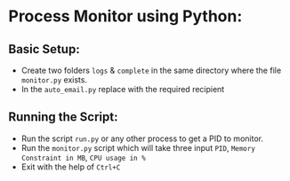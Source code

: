 # Process Monitor using Python:
 
## Basic Setup:
* Create two folders `logs` & `complete` in the same directory where the file `monitor.py` exists.
* In the `auto_email.py` replace with the required recipient

## Running the Script:
* Run the script `run.py` or any other process to get a PID to monitor.
* Run the `monitor.py` script which will take three input `PID`, `Memory Constraint in MB`, `CPU usage in %`
* Exit with the help of `Ctrl+C`

